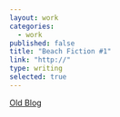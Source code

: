 ```yaml
---
layout: work
categories: 
  - work
published: false
title: "Beach Fiction #1"
link: "http://"
type: writing
selected: true
---
```


[Old Blog](http://krishartrum.com/blog/297/)